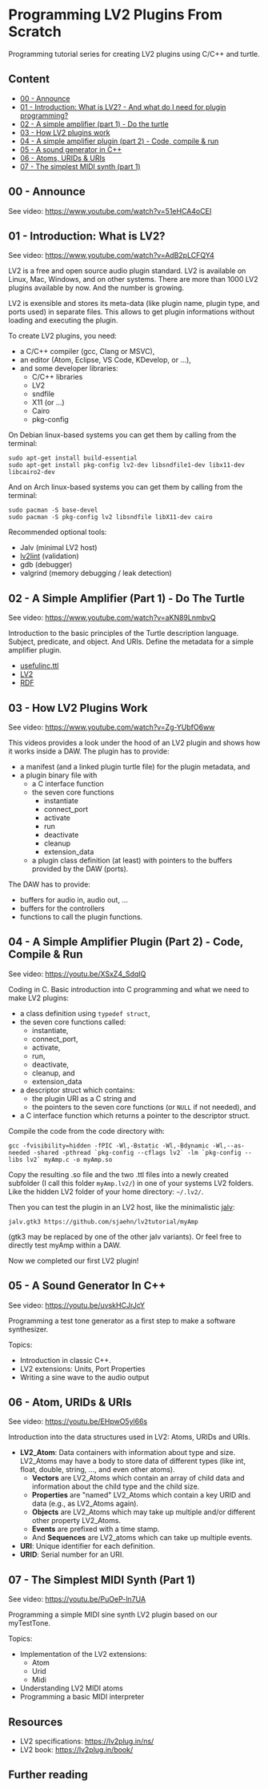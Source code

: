 # Programming LV2 Plugins From Scratch

Programming tutorial series for creating LV2 plugins using C/C++ and turtle.


## Content

* [00 - Announce](#00---announce)
* [01 - Introduction: What is LV2? - And what do I need for plugin programming?](#01---introduction-what-is-lv2)
* [02 - A simple amplifier (part 1) - Do the turtle](#02---a-simple-amplifier-part-1---do-the-turtle)
* [03 - How LV2 plugins work](#03---how-lv2-plugins-work)
* [04 - A simple amplifier plugin (part 2) - Code, compile & run](#04---a-simple-amplifier-plugin-part-2---code-compile--run)
* [05 - A sound generator in C++](#05---a-sound-generator-in-c)
* [06 - Atoms, URIDs & URIs](#06---atom-urids--uris)
* [07 - The simplest MIDI synth (part 1)](#07---the-simplest-midi-synth-part-1)


## 00 - Announce

See video: https://www.youtube.com/watch?v=51eHCA4oCEI


## 01 - Introduction: What is LV2?

See video: https://www.youtube.com/watch?v=AdB2pLCFQY4

LV2 is a free and open source audio plugin standard. LV2 is available on Linux, Mac, Windows, and on other systems.
There are more than 1000 LV2 plugins available by now. And the number is growing.

LV2 is exensible and stores its meta-data (like plugin name, plugin type, and ports used) in separate files. This
allows to get plugin informations without loading and executing the plugin.

To create LV2 plugins, you need:

* a C/C++ compiler (gcc, Clang or MSVC),
* an editor (Atom, Eclipse, VS Code, KDevelop, or ...), 
* and some developer libraries:
  * C/C++ libraries
  * LV2
  * sndfile
  * X11 (or ...)
  * Cairo
  * pkg-config

On Debian linux-based systems you can get them by calling from the terminal:
```
sudo apt-get install build-essential
sudo apt-get install pkg-config lv2-dev libsndfile1-dev libx11-dev libcairo2-dev
```

And on Arch linux-based systems you can get them by calling from the terminal:
```
sudo pacman -S base-devel
sudo pacman -S pkg-config lv2 libsndfile libX11-dev cairo
```

Recommended optional tools:
* Jalv (minimal LV2 host)
* [lv2lint](https://github.com/OpenMusicKontrollers/lv2lint) (validation)
* gdb (debugger)
* valgrind (memory debugging / leak detection)


## 02 - A Simple Amplifier (Part 1) - Do The Turtle

See video: https://www.youtube.com/watch?v=aKN89LnmbvQ

Introduction to the basic principles of the Turtle description language. Subject,
predicate, and object. And URIs. Define the metadata for a simple amplifier plugin.

* [usefulinc.ttl](https://github.com/sjaehn/lv2tutorial/blob/master/usefulinc.ttl)
* [LV2](https://lv2plug.in/ns/)
* [RDF](https://www.w3.org/TR/turtle/)


## 03 - How LV2 Plugins Work

See video: https://www.youtube.com/watch?v=Zg-YUbfO6ww

This videos provides a look under the hood of an LV2 plugin and shows how it works
inside a DAW. The plugin has to provide:
* a manifest (and a linked plugin turtle file) for the plugin metadata, and
* a plugin binary file with
  * a C interface function
  * the seven core functions
    * instantiate
    * connect_port
    * activate
    * run
    * deactivate
    * cleanup
    * extension_data
  * a plugin class definition (at least) with pointers to the buffers provided by the DAW (ports).

The DAW has to provide:
* buffers for audio in, audio out, ...
* buffers for the controllers
* functions to call the plugin functions.


## 04 - A Simple Amplifier Plugin (Part 2) - Code, Compile & Run

See video: https://youtu.be/XSxZ4_SdqIQ

Coding in C. Basic introduction into C programming and what we need to make LV2 plugins:
* a class definition using `typedef struct`,
* the seven core functions called:
  * instantiate,
  * connect_port,
  * activate,
  * run,
  * deactivate,
  * cleanup, and
  * extension_data
* a descriptor struct which contains:
  * the plugin URI as a C string and
  * the pointers to the seven core functions (or `NULL` if not needed), and
* a C interface function which returns a pointer to the descriptor struct.

Compile the code from the code directory with:
```
gcc -fvisibility=hidden -fPIC -Wl,-Bstatic -Wl,-Bdynamic -Wl,--as-needed -shared -pthread `pkg-config --cflags lv2` -lm `pkg-config --libs lv2` myAmp.c -o myAmp.so
```

Copy the resulting .so file and the two .ttl files into a newly created subfolder (I call this folder `myAmp.lv2/`)
in one of your systems LV2 folders. Like the hidden LV2 folder of your home directory: `~/.lv2/`.

Then you can test the plugin in an LV2 host, like the minimalistic [jalv](https://gitlab.com/drobilla/jalv):
```
jalv.gtk3 https://github.com/sjaehn/lv2tutorial/myAmp
```
(gtk3 may be replaced by one of the other jalv variants). Or feel free to directly test myAmp within a DAW.

Now we completed our first LV2 plugin!


## 05 - A Sound Generator In C++

See video: https://youtu.be/uvskHCJrJcY

Programming a test tone generator as a first step to make a software synthesizer. 

Topics:
* Introduction in classic C++.
* LV2 extensions: Units, Port Properties
* Writing a sine wave to the audio output


## 06 - Atom, URIDs & URIs

See video: https://youtu.be/EHpwO5yl66s

Introduction into the data structures used in LV2: Atoms, URIDs and URIs.

* **LV2_Atom**: Data containers with information about type and size. LV2_Atoms may have a body to store
data of different types (like int, float, double, string, ..., and even other atoms). 
  * **Vectors** are LV2_Atoms which contain an array of child data and information about the child type and the child size.
  * **Properties** are "named" LV2_Atoms which contain a key URID and data (e.g., as LV2_Atoms again).
  * **Objects** are LV2_Atoms which may take up multiple and/or different other property LV2_Atoms.
  * **Events** are prefixed with a time stamp.
  * And **Sequences** are LV2_atoms which can take up multiple events.
* **URI**: Unique identifier for each definition. 
* **URID**: Serial number for an URI.


## 07 - The Simplest MIDI Synth (Part 1)

See video: https://youtu.be/PuOeP-ln7UA

Programming a simple MIDI sine synth LV2 plugin based on our myTestTone.

Topics:
* Implementation of the LV2 extensions:
  * Atom
  * Urid
  * Midi
* Understanding LV2 MIDI atoms
* Programming a basic MIDI interpreter


## Resources

* LV2 specifications: https://lv2plug.in/ns/
* LV2 book: https://lv2plug.in/book/


## Further reading
